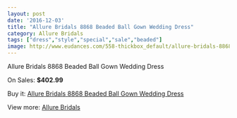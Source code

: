 ```yaml
---
layout: post
date: '2016-12-03'
title: "Allure Bridals 8868 Beaded Ball Gown Wedding Dress"
category: Allure Bridals
tags: ["dress","style","special","sale","beaded"]
image: http://www.eudances.com/558-thickbox_default/allure-bridals-8868-beaded-ball-gown-wedding-dress.jpg
---
```

Allure Bridals 8868 Beaded Ball Gown Wedding Dress

On Sales: **$402.99**
<a href="https://www.eudances.com/en/allure-bridals/175-allure-bridals-8868-beaded-ball-gown-wedding-dress.html"><amp-img layout="responsive" width="600" height="600" src="//www.eudances.com/558-thickbox_default/allure-bridals-8868-beaded-ball-gown-wedding-dress.jpg" alt="Allure Bridals 8868 Beaded Ball Gown Wedding Dress 0" /></a>
<a href="https://www.eudances.com/en/allure-bridals/175-allure-bridals-8868-beaded-ball-gown-wedding-dress.html"><amp-img layout="responsive" width="600" height="600" src="//www.eudances.com/559-thickbox_default/allure-bridals-8868-beaded-ball-gown-wedding-dress.jpg" alt="Allure Bridals 8868 Beaded Ball Gown Wedding Dress 1" /></a>

Buy it: [Allure Bridals 8868 Beaded Ball Gown Wedding Dress](https://www.eudances.com/en/allure-bridals/175-allure-bridals-8868-beaded-ball-gown-wedding-dress.html "Allure Bridals 8868 Beaded Ball Gown Wedding Dress")

View more: [Allure Bridals](https://www.eudances.com/en/2-allure-bridals "Allure Bridals")